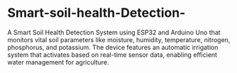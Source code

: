 # Smart-soil-health-Detection-
A Smart Soil Health Detection System using ESP32 and Arduino Uno that monitors vital soil parameters like moisture, humidity, temperature, nitrogen, phosphorus, and potassium. The device features an automatic irrigation system that activates based on real-time sensor data, enabling efficient water management for agriculture.
